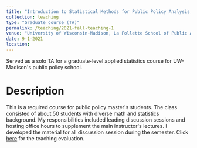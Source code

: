 ```yaml
---
title: "Introduction to Statistical Methods for Public Policy Analysis, Fall 2021"
collection: teaching
type: "Graduate course (TA)"
permalink: /teaching/2021-fall-teaching-1
venue: "University of Wisconsin-Madison, La Follette School of Public Affairs"
date: 9-1-2021
location: 
---
```


Served as a solo TA for a graduate-level applied statistics course for UW-Madison's public policy school.

Description
======
This is a required course for public policy master's students. The class consisted of about 50 students with diverse math and statistics background. My responsibilities included leading discussion sessions and hosting office hours to supplement the main instructor's lectures. I developed the material for all discussion session during the semester. Click [here](https://sakinashibuya.github.io/files/PA818_Fall2021_Evaluations.pdf) for the teaching evaluation.